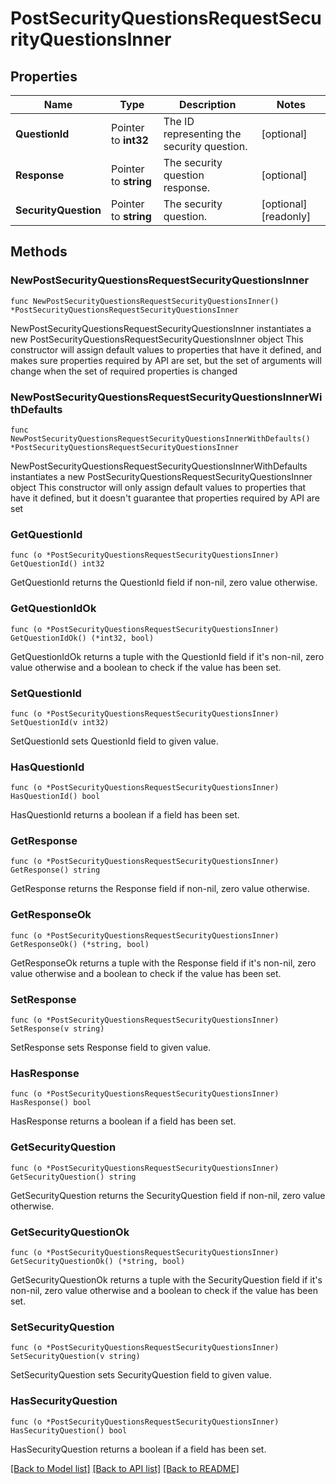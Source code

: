 # PostSecurityQuestionsRequestSecurityQuestionsInner

## Properties

Name | Type | Description | Notes
------------ | ------------- | ------------- | -------------
**QuestionId** | Pointer to **int32** | The ID representing the security question. | [optional] 
**Response** | Pointer to **string** | The security question response. | [optional] 
**SecurityQuestion** | Pointer to **string** | The security question. | [optional] [readonly] 

## Methods

### NewPostSecurityQuestionsRequestSecurityQuestionsInner

`func NewPostSecurityQuestionsRequestSecurityQuestionsInner() *PostSecurityQuestionsRequestSecurityQuestionsInner`

NewPostSecurityQuestionsRequestSecurityQuestionsInner instantiates a new PostSecurityQuestionsRequestSecurityQuestionsInner object
This constructor will assign default values to properties that have it defined,
and makes sure properties required by API are set, but the set of arguments
will change when the set of required properties is changed

### NewPostSecurityQuestionsRequestSecurityQuestionsInnerWithDefaults

`func NewPostSecurityQuestionsRequestSecurityQuestionsInnerWithDefaults() *PostSecurityQuestionsRequestSecurityQuestionsInner`

NewPostSecurityQuestionsRequestSecurityQuestionsInnerWithDefaults instantiates a new PostSecurityQuestionsRequestSecurityQuestionsInner object
This constructor will only assign default values to properties that have it defined,
but it doesn't guarantee that properties required by API are set

### GetQuestionId

`func (o *PostSecurityQuestionsRequestSecurityQuestionsInner) GetQuestionId() int32`

GetQuestionId returns the QuestionId field if non-nil, zero value otherwise.

### GetQuestionIdOk

`func (o *PostSecurityQuestionsRequestSecurityQuestionsInner) GetQuestionIdOk() (*int32, bool)`

GetQuestionIdOk returns a tuple with the QuestionId field if it's non-nil, zero value otherwise
and a boolean to check if the value has been set.

### SetQuestionId

`func (o *PostSecurityQuestionsRequestSecurityQuestionsInner) SetQuestionId(v int32)`

SetQuestionId sets QuestionId field to given value.

### HasQuestionId

`func (o *PostSecurityQuestionsRequestSecurityQuestionsInner) HasQuestionId() bool`

HasQuestionId returns a boolean if a field has been set.

### GetResponse

`func (o *PostSecurityQuestionsRequestSecurityQuestionsInner) GetResponse() string`

GetResponse returns the Response field if non-nil, zero value otherwise.

### GetResponseOk

`func (o *PostSecurityQuestionsRequestSecurityQuestionsInner) GetResponseOk() (*string, bool)`

GetResponseOk returns a tuple with the Response field if it's non-nil, zero value otherwise
and a boolean to check if the value has been set.

### SetResponse

`func (o *PostSecurityQuestionsRequestSecurityQuestionsInner) SetResponse(v string)`

SetResponse sets Response field to given value.

### HasResponse

`func (o *PostSecurityQuestionsRequestSecurityQuestionsInner) HasResponse() bool`

HasResponse returns a boolean if a field has been set.

### GetSecurityQuestion

`func (o *PostSecurityQuestionsRequestSecurityQuestionsInner) GetSecurityQuestion() string`

GetSecurityQuestion returns the SecurityQuestion field if non-nil, zero value otherwise.

### GetSecurityQuestionOk

`func (o *PostSecurityQuestionsRequestSecurityQuestionsInner) GetSecurityQuestionOk() (*string, bool)`

GetSecurityQuestionOk returns a tuple with the SecurityQuestion field if it's non-nil, zero value otherwise
and a boolean to check if the value has been set.

### SetSecurityQuestion

`func (o *PostSecurityQuestionsRequestSecurityQuestionsInner) SetSecurityQuestion(v string)`

SetSecurityQuestion sets SecurityQuestion field to given value.

### HasSecurityQuestion

`func (o *PostSecurityQuestionsRequestSecurityQuestionsInner) HasSecurityQuestion() bool`

HasSecurityQuestion returns a boolean if a field has been set.


[[Back to Model list]](../README.md#documentation-for-models) [[Back to API list]](../README.md#documentation-for-api-endpoints) [[Back to README]](../README.md)


